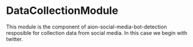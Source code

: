 # DataCollectionModule

This module is the component of aion-social-media-bot-detection resposible for collection data from social media. In this case we begin with twitter.
